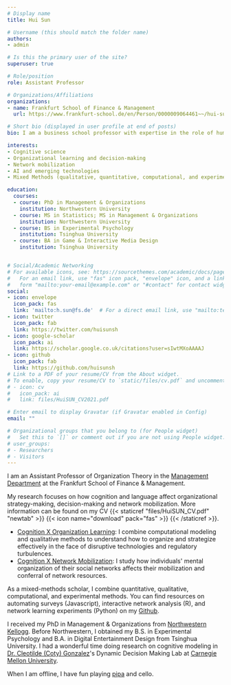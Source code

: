 ```yaml
---
# Display name
title: Hui Sun

# Username (this should match the folder name)
authors:
- admin

# Is this the primary user of the site?
superuser: true

# Role/position
role: Assistant Professor

# Organizations/Affiliations
organizations:
- name: Frankfurt School of Finance & Management
  url: https://www.frankfurt-school.de/en/Person/0000009064461~~/hui-sun

# Short bio (displayed in user profile at end of posts)
bio: I am a business school professor with expertise in the role of human cognition and communication in organizational learning, decision-making, strategy-making and social networks. I use a mix of qualitative, quantitative, experimental, and computational methods.

interests:
- Cognitive science
- Organizational learning and decision-making
- Network mobilization
- AI and emerging technologies
- Mixed Methods (qualitative, quantitative, computational, and experimental)

education:
  courses:
  - course: PhD in Management & Organizations
    institution: Northwestern University
  - course: MS in Statistics; MS in Management & Organizations
    institution: Northwestern University
  - course: BS in Experimental Psychology
    institution: Tsinghua University
  - course: BA in Game & Interactive Media Design
    institution: Tsinghua University


# Social/Academic Networking
# For available icons, see: https://sourcethemes.com/academic/docs/page-builder/#icons
#   For an email link, use "fas" icon pack, "envelope" icon, and a link in the
#   form "mailto:your-email@example.com" or "#contact" for contact widget.
social:
- icon: envelope
  icon_pack: fas
  link: 'mailto:h.sun@fs.de'  # For a direct email link, use "mailto:test@example.org".
- icon: twitter
  icon_pack: fab
  link: https://twitter.com/huisunsh
- icon: google-scholar
  icon_pack: ai
  link: https://scholar.google.co.uk/citations?user=sIwtMXoAAAAJ
- icon: github
  icon_pack: fab
  link: https://github.com/huisunsh
# Link to a PDF of your resume/CV from the About widget.
# To enable, copy your resume/CV to `static/files/cv.pdf` and uncomment the lines below.
# - icon: cv
#   icon_pack: ai
#   link: files/HuiSUN_CV2021.pdf

# Enter email to display Gravatar (if Gravatar enabled in Config)
email: ""

# Organizational groups that you belong to (for People widget)
#   Set this to `[]` or comment out if you are not using People widget.
# user_groups:
# - Researchers
# - Visitors
---
```


I am an Assistant Professor of Organization Theory in the [Management Department](https://www.frankfurt-school.de/en/home/research/departments/management.html) at the Frankfurt School of Finance & Management. 

My research focuses on how cognition and language affect organizational strategy-making, decision-making and network mobilization. More information can be found on my CV {{< staticref "files/HuiSUN_CV.pdf" "newtab" >}} {{< icon name="download" pack="fas" >}} {{< /staticref >}}.

- <u>Cognition X Organization Learning</u>: I combine computational modeling and qualitative methods to understand how to organize and strategize effectively in the face of disruptive technologies and regulatory turbulences.
- <u>Cognition X Network Mobilization</u>: I study how individuals' mental organization of their social networks affects their mobilization and conferral of network resources.

As a mixed-methods scholar, I combine quantitative, qualitative, computational, and experimental methods. You can find resources on automating surveys (Javascript), interactive network analysis (R), and network learning experiments (Python) on my [Github](https://github.com/huisunsh).

I received my PhD in Management & Organizations from [Northwestern Kellogg](https://www.kellogg.northwestern.edu/). Before Northwestern, I obtained my B.S. in Experimental Psychology and B.A. in Digital Entertainment Design from Tsinghua University. I had a wonderful time doing research on cognitive modeling in [Dr. Cleotilde (Coty) Gonzalez](https://www.cmu.edu/dietrich/sds/people/faculty/cleotilde-gonzalez.html)'s Dynamic Decision Making Lab at [Carnegie Mellon University](https://www.cmu.edu/).

When I am offline, I have fun playing [pipa](https://en.wikipedia.org/wiki/Pipa) and cello.
